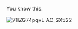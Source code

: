You know this.

![71lZG74pqxL _AC_SX522_](https://user-images.githubusercontent.com/16078263/233614291-20f36ced-6609-483c-8788-2506b0270c79.jpg)
